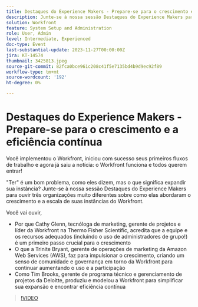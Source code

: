 ```yaml
---
title: Destaques do Experience Makers - Prepare-se para o crescimento e a eficiência contínua
description: Junte-se à nossa sessão Destaques do Experience Makers para ouvir três organizações muito diferentes sobre como elas abordaram o crescimento e a escala de suas instâncias do Workfront.
solution: Workfront
feature: System Setup and Administration
role: User, Admin
level: Intermediate, Experienced
doc-type: Event
last-substantial-update: 2023-11-27T00:00:00Z
jira: KT-14574
thumbnail: 3425813.jpeg
source-git-commit: 82fca0bce961c208c41f5e7135bd4b9d9ec92f89
workflow-type: tm+mt
source-wordcount: '192'
ht-degree: 0%

---
```



# Destaques do Experience Makers - Prepare-se para o crescimento e a eficiência contínua

Você implementou o Workfront, iniciou com sucesso seus primeiros fluxos de trabalho e agora já saiu a notícia: o Workfront funciona e todos querem entrar!

&quot;Ter&quot; é um bom problema, como eles dizem, mas o que significa expandir sua instância? Junte-se à nossa sessão Destaques do Experience Makers para ouvir três organizações muito diferentes sobre como elas abordaram o crescimento e a escala de suas instâncias do Workfront.

Você vai ouvir,

* Por que Cathy Glenn, tecnóloga de marketing, gerente de projetos e líder da Workfront na Thermo Fisher Scientific, acredita que a equipe e os recursos adequados (incluindo o uso de administradores de grupo!) é um primeiro passo crucial para o crescimento
* O que a Trinite Bryant, gerente de operações de marketing da Amazon Web Services (AWS), faz para impulsionar o crescimento, criando um senso de comunidade e governança em torno da Workfront para continuar aumentando o uso e a participação
* Como Tim Brooks, gerente de programa técnico e gerenciamento de projetos da Deloitte, produziu e modelou a Workfront para simplificar sua expansão e encontrar eficiência contínua

>[!VIDEO](https://video.tv.adobe.com/v/3425813/?learn=on)
